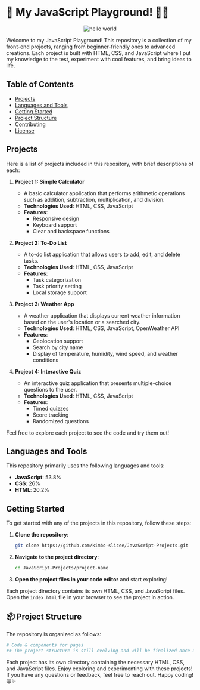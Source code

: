 # 🚀 My JavaScript Playground! 🎨💡

<div align="center">
<img src="https://media0.giphy.com/media/v1.
Y2lkPTc5MGI3NjExNTZlbnd4azQ0cW4wd2V2MW82M3l1NnR1MHc2bGpzMWgzcDFsbXhzbCZlcD12MV9pbnRlcm5hbF9naWZfYnlfaWQmY3Q9Zw
/t3sZxY5zS5B0z5zMIz/giphy.gif" alt="hello world"/>
</div>

Welcome to my JavaScript Playground! This repository is a collection of my front-end projects, ranging from beginner-friendly ones to advanced creations. Each project is built with HTML, CSS, and JavaScript where I put my knowledge to the test, experiment with cool features, and bring ideas to life.

## Table of Contents
- [Projects](#projects)
- [Languages and Tools](#languages-and-tools)
- [Getting Started](#getting-started)
- [Project Structure](#project-structure)
- [Contributing](#contributing)
- [License](#license)

## Projects
Here is a list of projects included in this repository, with brief descriptions of each:

1. **Project 1: Simple Calculator**
    - A basic calculator application that performs arithmetic operations such as addition, subtraction, multiplication, and division.
    - **Technologies Used**: HTML, CSS, JavaScript
    - **Features**:
        - Responsive design
        - Keyboard support
        - Clear and backspace functions

2. **Project 2: To-Do List**
    - A to-do list application that allows users to add, edit, and delete tasks.
    - **Technologies Used**: HTML, CSS, JavaScript
    - **Features**:
        - Task categorization
        - Task priority setting
        - Local storage support

3. **Project 3: Weather App**
    - A weather application that displays current weather information based on the user's location or a searched city.
    - **Technologies Used**: HTML, CSS, JavaScript, OpenWeather API
    - **Features**:
        - Geolocation support
        - Search by city name
        - Display of temperature, humidity, wind speed, and weather conditions

4. **Project 4: Interactive Quiz**
    - An interactive quiz application that presents multiple-choice questions to the user.
    - **Technologies Used**: HTML, CSS, JavaScript
    - **Features**:
        - Timed quizzes
        - Score tracking
        - Randomized questions

Feel free to explore each project to see the code and try them out!

## Languages and Tools
This repository primarily uses the following languages and tools:
- **JavaScript**: 53.8%
- **CSS**: 26%
- **HTML**: 20.2%

## Getting Started
To get started with any of the projects in this repository, follow these steps:

1. **Clone the repository**:
    ```bash
    git clone https://github.com/kimbo-slicee/JavaScript-Projects.git
    ```
2. **Navigate to the project directory**:
    ```bash
    cd JavaScript-Projects/project-name
    ```
3. **Open the project files in your code editor** and start exploring!

Each project directory contains its own HTML, CSS, and JavaScript files. Open the `index.html` file in your browser to see the project in action.


## 📦 Project Structure
The repository is organized as follows:
```graphql
# Code & components for pages
## The project structure is still evolving and will be finalized once all features are implemented.
```
Each project has its own directory containing the necessary HTML, CSS, and JavaScript files.
Enjoy exploring and experimenting with these projects! If you have any questions or feedback,
feel free to reach out.
Happy coding! 😁✨

